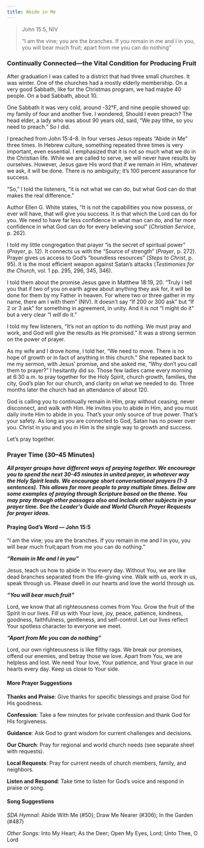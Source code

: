 ```yaml
---
title: Abide in Me
---
```


> <p>John 15:5, NIV</p>
> “I am the vine; you are the branches. If you remain in me and I in you, you will bear much fruit; apart from me you can do nothing”

### Continually Connected—the Vital Condition for Producing Fruit

After graduation I was called to a district that had three small churches. It was winter. One of the churches had a mostly elderly membership. On a very good Sabbath, like for the Christmas program, we had maybe 40 people. On a bad Sabbath, about 10.

One Sabbath it was very cold, around -32°F, and nine people showed up: my family of four and another five. I wondered, Should I even preach? The head elder, a lady who was about 90 years old, said, “We pay tithe, so you need to preach.” So I did.

I preached from John 15:4–8. In four verses Jesus repeats “Abide in Me” three times. In Hebrew culture, something repeated three times is very important, even essential. I emphasized that it is not so much what we do in the Christian life. While we are called to serve, we will never have results by ourselves. However, Jesus gave His word that if we remain in Him, whatever we ask, it will be done. There is no ambiguity; it’s 100 percent assurance for success.

“So,” I told the listeners, “it is not what we can do, but what God can do that makes the real difference.”

Author Ellen G. White states, “It is not the capabilities you now possess, or ever will have, that will give you success. It is that which the Lord can do for you. We need to have far less confidence in what man can do, and far more confidence in what God can do for every believing soul” (_Christian Service_, p. 262).

I told my little congregation that prayer “is the secret of spiritual power” (_Prayer_, p. 12). It connects us with the “Source of strength” (_Prayer_, p. 272). Prayer gives us access to God’s “boundless resources” (_Steps to Christ_, p. 95). It is the most efficient weapon against Satan’s attacks (_Testimonies for the Church_, vol. 1 pp. 295, 296, 345, 346).

I told them about the promise Jesus gave in Matthew 18:19, 20. “Truly I tell you that if two of you on earth agree about anything they ask for, it will be done for them by my Father in heaven. For where two or three gather in my name, there am I with them” (NIV). It doesn’t say “If 200 or 300 ask” but “If 2 or 3 ask” for something in agreement, in unity. And it is not “I might do it” but a very clear “I _will_ do it.”

I told my few listeners, “It’s not an option to do nothing. We must pray and work, and God will give the results as He promised.” It was a strong sermon on the power of prayer.

As my wife and I drove home, I told her, “We need to move. There is no hope of growth or in fact of anything in this church.” She repeated back to me my sermon, with Jesus’ promise, and she asked me, “Why don’t you call them to prayer?” I hesitantly did so. Those few ladies came every morning at 6:30 a.m. to pray together for the Holy Spirit, church growth, families, the city, God’s plan for our church, and clarity on what we needed to do. Three months later the church had an attendance of about 120.

God is calling you to continually remain in Him, pray without ceasing, never disconnect, and walk with Him. He invites you to abide in Him, and you must daily invite Him to abide in you. That’s your only source of true power. That’s your safety. As long as you are connected to God, Satan has no power over you. Christ in you and you in Him is the single way to growth and success.

Let’s pray together.

### Prayer Time (30–45 Minutes)

_**All prayer groups have different ways of praying together. We encourage you to spend the next 30-45 minutes in united prayer, in whatever way the Holy Spirit leads. We encourage short conversational prayers (1-3 sentences). This allows for more people to pray multiple times. Below are some examples of praying through Scripture based on the theme. You may pray through other passages also and include other subjects in your prayer time. See the Leader’s Guide and World Church Prayer Requests for prayer ideas.**_

#### Praying God’s Word — John 15:5

“I am the vine; you are the branches. If you remain in me and I in you, you will bear much fruit;apart from me you can do nothing.”

**_“Remain in Me and I in you”_**

Jesus, teach us how to abide in You every day. Without You, we are like dead branches separated from the life-giving vine. Walk with us, work in us, speak through us. Please dwell in our hearts and love the world through us.

**_“You will bear much fruit”_**

Lord, we know that all righteousness comes from You. Grow the fruit of the Spirit in our lives. Fill us with Your love, joy, peace, patience, kindness, goodness, faithfulness, gentleness, and self-control. Let our lives reflect Your spotless character to everyone we meet.

**_“Apart from Me you can do nothing”_**

Lord, our own righteousness is like filthy rags. We break our promises, offend our enemies, and betray those we love. Apart from You, we are helpless and lost. We need Your love, Your patience, and Your grace in our hearts every day. Keep us close to Your side.

#### More Prayer Suggestions

**Thanks and Praise**: Give thanks for specific blessings and praise God for His goodness.

**Confession**: Take a few minutes for private confession and thank God for His forgiveness.

**Guidance**: Ask God to grant wisdom for current challenges and decisions.

**Our Church**: Pray for regional and world church needs (see separate sheet with requests).

**Local Requests**: Pray for current needs of church members, family, and neighbors.

**Listen and Respond**: Take time to listen for God’s voice and respond in praise or song.

#### Song Suggestions

_SDA Hymnal:_ Abide With Me (#50); Draw Me Nearer (#306); In the Garden (#487)

_Other Songs:_ Into My Heart; As the Deer; Open My Eyes, Lord; Unto Thee, O Lord